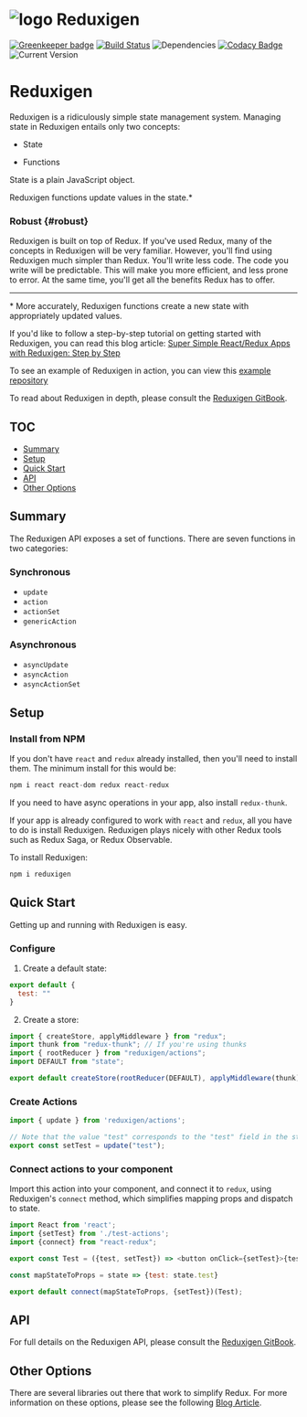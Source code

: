 

![logo](https://raw.githubusercontent.com/reduxigen/Reduxigen/master/reduxigen-logo.png) Reduxigen
=======

[![Greenkeeper badge](https://badges.greenkeeper.io/reduxigen/Reduxigen.svg)](https://greenkeeper.io/)
[![Build Status](https://travis-ci.org/reduxigen/Reduxigen.svg?branch=master)](https://travis-ci.org/reduxigen/Reduxigen)
![Dependencies](https://img.shields.io/badge/dependencies-up%20to%20date-brightgreen.svg)
[![Codacy Badge](https://api.codacy.com/project/badge/Grade/2f65f8caa0d049b3bc270ae229f450f4)](https://www.codacy.com/app/reduxigen/Reduxigen?utm_source=github.com&amp;utm_medium=referral&amp;utm_content=reduxigen/Reduxigen&amp;utm_campaign=Badge_Grade)
![Current Version](https://img.shields.io/badge/version-1.0.0-green.svg)

# Reduxigen

Reduxigen is a ridiculously simple state management system. Managing state in Reduxigen entails only two concepts:

* State

* Functions

State is a plain JavaScript object.

Reduxigen functions update values in the state.\*

### Robust {#robust}

Reduxigen is built on top of Redux. If you've used Redux, many of the concepts in Reduxigen will be very familiar. However, you'll find using Reduxigen much simpler than Redux. You'll write less code. The code you write will be predictable. This will make you more efficient, and less prone to error. At the same time, you'll get all the benefits Redux has to offer.

---

\* More accurately, Reduxigen functions create a new state with appropriately updated values.

If you'd like to follow a step-by-step tutorial on getting started with Reduxigen,
you can read this blog article: [Super Simple React/Redux Apps with Reduxigen: Step by Step](https://itnext.io/super-simple-react-redux-apps-with-reduxigen-step-by-step-16ef9b884dd3)

To see an example of Reduxigen in action, you can view this [example repository](https://github.com/reduxigen/contact-manager)

To read about Reduxigen in depth, please consult the [Reduxigen GitBook](https://joe-crick.gitbooks.io/reduxigen/content/).

## TOC

<!-- TOC -->

- [Summary](#summary)
- [Setup](#setup)
- [Quick Start](#quick-start)
- [API](#api)
- [Other Options](#other-options)

<!-- /TOC -->

## Summary

The Reduxigen API exposes a set of functions. There are seven functions in two categories:

### Synchronous

* `update`
* `action`
* `actionSet`
* `genericAction`

### Asynchronous

* `asyncUpdate`
* `asyncAction`
* `asyncActionSet`

## Setup

### Install from NPM

If you don't have `react` and `redux` already installed, then you'll need to install them. The minimum install for this would be:

```js
npm i react react-dom redux react-redux
```

If you need to have async operations in your app, also install `redux-thunk`.

If your app is already configured to work with `react` and `redux`, all you have to do is install Reduxigen. Reduxigen plays nicely with other Redux tools such as Redux Saga, or Redux Observable.

To install Reduxigen:

```js
npm i reduxigen
```

## Quick Start

Getting up and running with Reduxigen is easy.

### Configure

1. Create a default state:

```js
export default {
  test: ""
}

```

2. Create a store:

```js
import { createStore, applyMiddleware } from "redux";
import thunk from "redux-thunk"; // If you're using thunks
import { rootReducer } from "reduxigen/actions";
import DEFAULT from "state";

export default createStore(rootReducer(DEFAULT), applyMiddleware(thunk));
```

### Create Actions

```js
import { update } from 'reduxigen/actions';

// Note that the value "test" corresponds to the "test" field in the state object.
export const setTest = update("test");

```
### Connect actions to your component

Import this action into your component, and connect it to `redux`, using Reduxigen's `connect` method, which simplifies mapping props and dispatch to state.

```js
import React from 'react';
import {setTest} from './test-actions';
import {connect} from "react-redux";

export const Test = ({test, setTest}) => <button onClick={setTest}>{test}</button>;

const mapStateToProps = state => {test: state.test}

export default connect(mapStateToProps, {setTest})(Test);

```

## API

For full details on the Reduxigen API, please consult the [Reduxigen GitBook](https://joe-crick.gitbooks.io/reduxigen/content/).

## Other Options
There are several libraries out there that work to simplify Redux. For more information on these options, please see the following [Blog Article](https://medium.com/@joseph0crick/redux-simplifiers-an-overview-46f4aac0908e).
